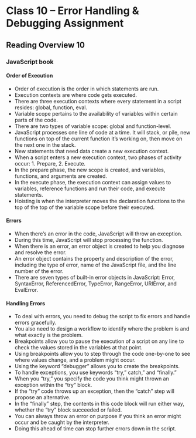 # Class 10 – Error Handling & Debugging Assignment

## Reading Overview 10

### JavaScript book

#### Order of Execution

- Order of execution is the order in which statements are run.
- Execution contexts are where code gets executed.
- There are three execution contexts where every statement in a script resides: global, function, eval.
- Variable scope pertains to the availability of variables within certain parts of the code.
- There are two types of variable scope: global and function-level.
- JavaScript processes one line of code at a time. It will stack, or pile, new functions on top of the current function it’s working on, then move on the next one in the stack.
- New statements that need data create a new execution context.
- When a script enters a new execution context, two phases of activity occur: 1. Prepare, 2. Execute.
- In the prepare phase, the new scope is created, and variables, functions, and arguments are created.
- In the execute phase, the execution context can assign values to variables, reference functions and run their code, and execute statements.
- Hoisting is when the interpreter moves the declaration functions to the top of the top of the variable scope before their executed.

#### Errors

- When there’s an error in the code, JavaScript will throw an exception.
- During this time, JavaScript will stop processing the function.
- When there is an error, an error object is created to help you diagnose and resolve the error.
- An error object contains the property and description of the error, including the type of error, name of the JavaScript file, and the line number of the error.
- There are seven types of built-in error objects in JavaScript: Error, SyntaxError, ReferencedError, TypeError, RangeError, URIError, and EvalError.

#### Handling Errors

- To deal with errors, you need to debug the script to fix errors and handle errors gracefully.
- You also need to design a workflow to identify where the problem is and what exactly is the problem.
- Breakpoints allow you to pause the execution of a script on any line to check the values stored in the variables at that point.
- Using breakpoints allow you to step through the code one-by-one to see where values change, and a problem might occur.
- Using the keyword “debugger” allows you to create the breakpoints.
- To handle exceptions, you use keywords “try,” catch,” and “finally.”
- When you “try,” you specify the code you think might thrown an exception within the “try” block.
- If the “try” code throws up an exception, then the “catch” step will propose an alternative.
- In the “finally” step, the contents in this code block will run either way, whether the “try” block succeeded or failed.
- You can always throw an error on purpose if you think an error might occur and be caught by the interpreter.
- Doing this ahead of time can stop further errors down in the script.